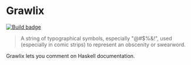 # Grawlix

[![Build badge][]][build status]

> A string of typographical symbols, especially "@#$%&!", used (especially in
> comic strips) to represent an obscenity or swearword.

Grawlix lets you comment on Haskell documentation.

[Build badge]: https://travis-ci.org/tfausak/grawlix.svg?branch=master
[build status]: https://travis-ci.org/tfausak/grawlix
